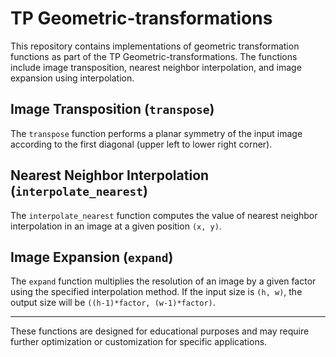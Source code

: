 # TP Geometric-transformations

This repository contains implementations of geometric transformation functions as part of the TP Geometric-transformations. The functions include image transposition, nearest neighbor interpolation, and image expansion using interpolation.

## Image Transposition (`transpose`)

The `transpose` function performs a planar symmetry of the input image according to the first diagonal (upper left to lower right corner).

## Nearest Neighbor Interpolation (`interpolate_nearest`)

The `interpolate_nearest` function computes the value of nearest neighbor interpolation in an image at a given position `(x, y)`.

## Image Expansion (`expand`)

The `expand` function multiplies the resolution of an image by a given factor using the specified interpolation method. If the input size is `(h, w)`, the output size will be `((h-1)*factor, (w-1)*factor)`.

---

These functions are designed for educational purposes and may require further optimization or customization for specific applications.
